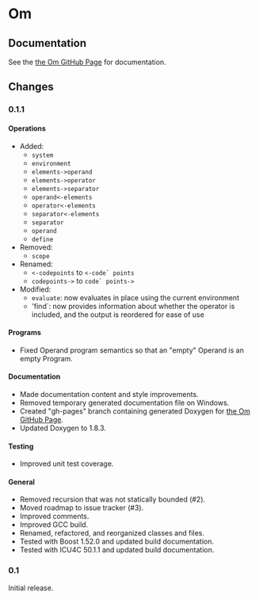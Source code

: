 # Om

## Documentation

See the <a href="http://sparist.github.com/Om">the Om GitHub Page</a> for
documentation.

## Changes

### 0.1.1

#### Operations

-	Added:
	-	`system`
	-	`environment`
	-	`elements->operand`
	-	`elements->operator`
	-	`elements->separator`
	-	`operand<-elements`
	-	`operator<-elements`
	-	`separator<-elements`
	-	`separator`
	-	`operand`
	-	`define`
-	Removed:
	-	`scope`
-	Renamed:
	-	`<-codepoints` to ``<-code` points``
	-	`codepoints->` to ``code` points->``
-	Modified:
	-	`evaluate`: now evaluates in place using the current environment
	-	'find`: now provides information about whether the operator
		is included, and the output is reordered for ease of use

#### Programs

-	Fixed Operand program semantics so that an "empty" Operand is an empty
	Program.

#### Documentation

-	Made documentation content and style improvements.
-	Removed temporary generated documentation file on Windows.
-	Created "gh-pages" branch containing generated Doxygen for
	<a href="http://sparist.github.com/Om">the Om GitHub Page</a>.
-	Updated Doxygen to 1.8.3.

#### Testing

-	Improved unit test coverage.

#### General

-	Removed recursion that was not statically bounded (#2).
-	Moved roadmap to issue tracker (#3).
-	Improved comments.
-	Improved GCC build.
-	Renamed, refactored, and reorganized classes and files.
-	Tested with Boost 1.52.0 and updated build documentation.
-	Tested with ICU4C 50.1.1 and updated build documentation.

### 0.1

Initial release.
